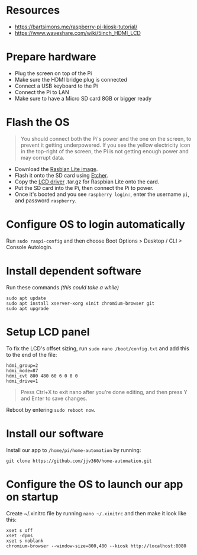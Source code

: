 
# Resources

- https://bartsimons.me/raspberry-pi-kiosk-tutorial/
- https://www.waveshare.com/wiki/5inch_HDMI_LCD

# Prepare hardware

- Plug the screen on top of the Pi
- Make sure the HDMI bridge plug is connected
- Connect a USB keyboard to the Pi
- Connect the Pi to LAN
- Make sure to have a Micro SD card 8GB or bigger ready

# Flash the OS

> You should connect both the Pi's power and the one on the screen, to prevent it getting underpowered. If you see the yellow electricity icon in the top-right of the screen, the Pi is not getting enough power and may corrupt data.

- Download the [Rasbian Lite image](https://www.raspberrypi.org/downloads/raspbian/).
- Flash it onto the SD card using [Etcher](https://www.balena.io/etcher/).
- Copy the [LCD driver](https://www.waveshare.com/wiki/5inch_HDMI_LCD) .tar.gz for Raspbian Lite onto the card.
- Put the SD card into the Pi, then connect the Pi to power.
- Once it's booted and you see `raspberry login:`, enter the username `pi`, and password `raspberry`.

# Configure OS to login automatically

Run `sudo raspi-config` and then choose Boot Options > Desktop / CLI > Console Autologin.

# Install dependent software

Run these commands _(this could take a while)_

```
sudo apt update
sudo apt install xserver-xorg xinit chromium-browser git
sudo apt upgrade
```

# Setup LCD panel

To fix the LCD's offset sizing, run `sudo nano /boot/config.txt` and add this to the end of the file:

```
hdmi_group=2
hdmi_mode=87
hdmi_cvt 800 480 60 6 0 0 0
hdmi_drive=1
```

> Press Ctrl+X to exit nano after you're done editing, and then press Y and Enter to save changes.

Reboot by entering `sudo reboot now`.

# Install our software

Install our app to `/home/pi/home-automation` by running:

```
git clone https://github.com/jjv360/home-automation.git
```

# Configure the OS to launch our app on startup

Create ~/.xinitrc file by running `nano ~/.xinitrc` and then make it look like this:

```
xset s off
xset -dpms
xset s noblank
chromium-browser --window-size=800,480 --kiosk http://localhost:8080
```
